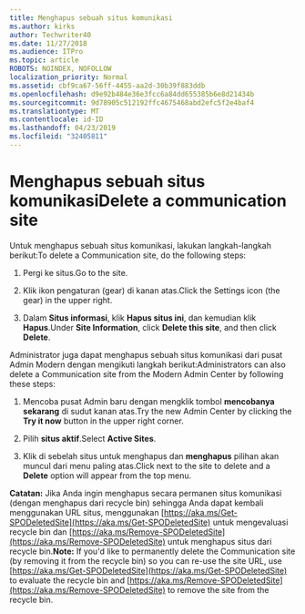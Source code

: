 ```yaml
---
title: Menghapus sebuah situs komunikasi
ms.author: kirks
author: Techwriter40
ms.date: 11/27/2018
ms.audience: ITPro
ms.topic: article
ROBOTS: NOINDEX, NOFOLLOW
localization_priority: Normal
ms.assetid: cbf9ca67-56ff-4455-aa2d-30b39f883ddb
ms.openlocfilehash: d9e92b484e36e3fcc6a84dd655385b6e8d21434b
ms.sourcegitcommit: 9d78905c512192ffc4675468abd2efc5f2e4baf4
ms.translationtype: MT
ms.contentlocale: id-ID
ms.lasthandoff: 04/23/2019
ms.locfileid: "32405811"
---
```

# <a name="delete-a-communication-site"></a><span data-ttu-id="b22ac-102">Menghapus sebuah situs komunikasi</span><span class="sxs-lookup"><span data-stu-id="b22ac-102">Delete a communication site</span></span>

<span data-ttu-id="b22ac-103">Untuk menghapus sebuah situs komunikasi, lakukan langkah-langkah berikut:</span><span class="sxs-lookup"><span data-stu-id="b22ac-103">To delete a Communication site, do the following steps:</span></span> 
  
1. <span data-ttu-id="b22ac-104">Pergi ke situs.</span><span class="sxs-lookup"><span data-stu-id="b22ac-104">Go to the site.</span></span> 
  
2. <span data-ttu-id="b22ac-105">Klik ikon pengaturan (gear) di kanan atas.</span><span class="sxs-lookup"><span data-stu-id="b22ac-105">Click the Settings icon (the gear) in the upper right.</span></span> 
  
3. <span data-ttu-id="b22ac-106">Dalam **Situs informasi**, klik **Hapus situs ini**, dan kemudian klik **Hapus**.</span><span class="sxs-lookup"><span data-stu-id="b22ac-106">Under **Site Information**, click **Delete this site**, and then click **Delete**.</span></span> 
  
<span data-ttu-id="b22ac-107">Administrator juga dapat menghapus sebuah situs komunikasi dari pusat Admin Modern dengan mengikuti langkah berikut:</span><span class="sxs-lookup"><span data-stu-id="b22ac-107">Administrators can also delete a Communication site from the Modern Admin Center by following these steps:</span></span> 
  
1. <span data-ttu-id="b22ac-108">Mencoba pusat Admin baru dengan mengklik tombol **mencobanya sekarang** di sudut kanan atas.</span><span class="sxs-lookup"><span data-stu-id="b22ac-108">Try the new Admin Center by clicking the **Try it now** button in the upper right corner.</span></span> 
  
2. <span data-ttu-id="b22ac-109">Pilih **situs aktif**.</span><span class="sxs-lookup"><span data-stu-id="b22ac-109">Select **Active Sites**.</span></span> 
  
3. <span data-ttu-id="b22ac-110">Klik di sebelah situs untuk menghapus dan **menghapus** pilihan akan muncul dari menu paling atas.</span><span class="sxs-lookup"><span data-stu-id="b22ac-110">Click next to the site to delete and a **Delete** option will appear from the top menu.</span></span> 
  
 <span data-ttu-id="b22ac-111">**Catatan:** Jika Anda ingin menghapus secara permanen situs komunikasi (dengan menghapus dari recycle bin) sehingga Anda dapat kembali menggunakan URL situs, menggunakan [https://aka.ms/Get-SPODeletedSite](https://aka.ms/Get-SPODeletedSite) untuk mengevaluasi recycle bin dan [https://aka.ms/Remove-SPODeletedSite](https://aka.ms/Remove-SPODeletedSite) untuk menghapus situs dari recycle bin.</span><span class="sxs-lookup"><span data-stu-id="b22ac-111">**Note:** If you'd like to permanently delete the Communication site (by removing it from the recycle bin) so you can re-use the site URL, use [https://aka.ms/Get-SPODeletedSite](https://aka.ms/Get-SPODeletedSite) to evaluate the recycle bin and [https://aka.ms/Remove-SPODeletedSite](https://aka.ms/Remove-SPODeletedSite) to remove the site from the recycle bin.</span></span> 
  

